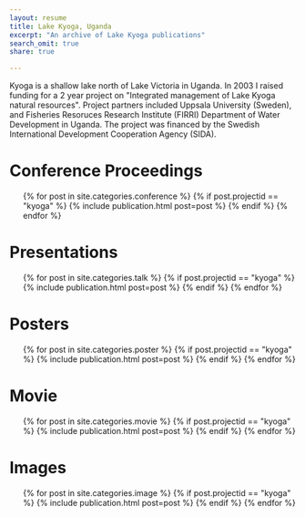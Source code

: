 ```yaml
---
layout: resume
title: Lake Kyoga, Uganda
excerpt: "An archive of Lake Kyoga publications"
search_omit: true
share: true

---
```


Kyoga is a shallow lake north of Lake Victoria in Uganda. In 2003 I raised funding for a 2 year project on "Integrated management of Lake Kyoga natural resources". Project partners included Uppsala University (Sweden), and Fisheries Resoruces Research Institute (FIRRI) Department of Water Development in Uganda. The project was financed by the Swedish International Development Cooperation Agency (SIDA).

<h1 class='foot-description'></h1>
<h1 class='foot-description'>Conference Proceedings</h1>

<ul class="post-list">
{% for post in site.categories.conference %}
  {% if post.projectid == "kyoga" %}
    {% include publication.html post=post %}
  {% endif %}
{% endfor %}  
</ul>

<h1 class='foot-description'></h1>
<h1 class='foot-description'>Presentations</h1>

<ul class="post-list">
{% for post in site.categories.talk %}
  {% if post.projectid == "kyoga" %}
    {% include publication.html post=post %}
  {% endif %}
{% endfor %}  
</ul>

<h1 class='foot-description'></h1>
<h1 class='foot-description'>Posters</h1>

<ul class="post-list">
{% for post in site.categories.poster %}
  {% if post.projectid == "kyoga" %}
    {% include publication.html post=post %}
  {% endif %}
{% endfor %}
</ul>

<h1 class='foot-description'></h1>
<h1 class='foot-description'>Movie</h1>

<ul class="post-list">
{% for post in site.categories.movie %}
  {% if post.projectid == "kyoga" %}
    {% include publication.html post=post %}
  {% endif %}
{% endfor %}
</ul>

<h1 class='foot-description'></h1>
<h1 class='foot-description'>Images</h1>

<ul class="post-list">
{% for post in site.categories.image %}
  {% if post.projectid == "kyoga" %}
    {% include publication.html post=post %}
  {% endif %}
{% endfor %}
</ul>
